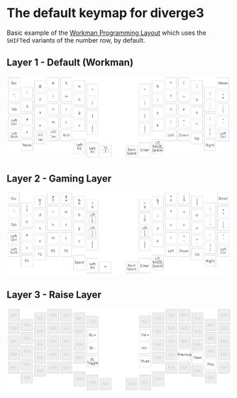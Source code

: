 # The default keymap for diverge3

Basic example of the [Workman Programming Layout](https://github.com/ojbucao/workman) which uses the `SHIFT`ed variants of the number row, by default.

## Layer 1 - Default (Workman)

![Workman Layout Picture](Layer_WORKMAN.png)

## Layer 2 - Gaming Layer

![Gaming Layer Picture](Layer_GAME.png)

## Layer 3 - Raise Layer

![Raise Layer Misc Buttons Picture](Layer_RAISE.png)

